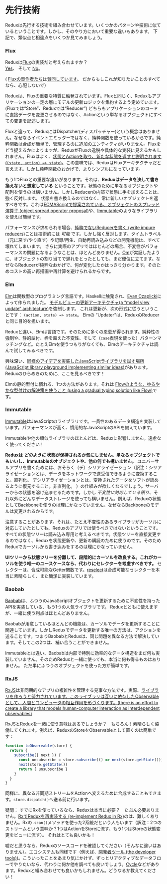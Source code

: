# 先行技術

Reduxは先行する技術を組み合わせています。いくつかのパターンや技術に似ているということです。しかし、そのやり方において重要な違いもあります。 下記で、類似点と相違点をいくつか見てみましょう。

### Flux

Reduxは[Flux](https://facebook.github.io/flux/)の実装だと考えられますか？  
[Yes](https://twitter.com/fisherwebdev/status/616278911886884864)、 そして [No](https://twitter.com/andrestaltz/status/616270755605708800)。

( [Fluxの製作者たち](https://twitter.com/jingc/status/616608251463909376)は[賛同しています](https://twitter.com/fisherwebdev/status/616286955693682688)。 だからもしこれが知りたいことのすべてなら、心配しないで）

Reduxは、Fluxの重要な特質に触発されています。Fluxと同じく、Reduxもアプリケーションの一定の層にモデルの更新ロジックを集約するよう定めています。(Fluxでは“Store”、Reduxでは“Reducer”)
どちらもアプリケーションのコードに直接データを変更させるのではなく、Actionという単なるオブジェクトにすべての変更を記述します。

Fluxと違って、ReduxにはDispatcher(ディスパッチャー)という概念はありません。なぜならイベントエミッターではなく、純粋関数を使っているからです。純粋関数は合成が簡単で、管理するのに追加のエンティティがいりません。Fluxをどう捉えるかによりますが、ReduxがFluxの逸脱や具体的な実装に見えるかもしれません。Fluxはよく、[状態とActionを取り、新たな状態を返すと説明されます (`(state, action) => state`)](https://speakerdeck.com/jmorrell/jsconf-uy-flux-those-who-forget-the-past-dot-dot-dot-1)。この意味では、ReduxはFluxアーキテクチャだと言えます。しかし純粋関数のおかげで、よりシンプルになっています。

もう1つFluxとの重要な違いがあります。それは、**Reduxはデータを決して書き換えないと想定している** ということです。状態のために単なるオブジェクトや配列を使うのは構いません。しかしReducerの内部で状態に手を加えることは、強く反対します。 状態を書き換えるのではなく、常に新しいオブジェクトを返すべきです。これは[ECMAScriptで提案されている、オブジェクトのスプレッド演算子 (object spread operator proposal)](../recipes/UsingObjectSpreadOperator.md)や、[Immutable](https://facebook.github.io/immutable-js)のようなライブラリを使えば簡単です。

パフォーマンスが求められる場合、[純粋でないReducerを書く (write impure reducers)](https://github.com/reactjs/redux/issues/328#issuecomment-125035516)ことは技術的には *可能* です。しかし強く反対します。タイムトラベル（元に戻す/やり直す）や記録/再生、自動再読み込みなどの開発機能は、すべて壊れてしまいます。 さらに実際のアプリではほとんどの場合、不変性がパフォーマンスの問題になるようなことは、ほとんどありません。[Om](https://github.com/omcljs/om)が実証したように、オブジェクトの割り当てで遅れをとったとしても、まだ優位に立てます。なぜならReducerが純粋なおかげで、何が変化したかはっきり分かります。そのためコストの高い再描画や再計算を避けられるからです。

### Elm

[Elm](http://elm-lang.org/)は関数型のプログラミング言語です。Haskellに触発され、[Evan Czaplicki](https://twitter.com/czaplic)によって作られました。 [モデルビューの更新アーキテクチャ(a “model view update” architecture)](https://github.com/evancz/elm-architecture-tutorial/)を強制します。 これは更新が、次の形式に従うということです： `(action, state) => state`。 Elmの “Updater”は、ReduxのReducerと同じ目的を担います。

Reduxと違い、Elmは言語です。そのために多くの恩恵が得られます。純粋性の強制や、静的型付、枠を超えた不変性、そして（`case`表現を使った）パターンマッチングなど。たとえElmを使うつもりがなくても、Elmのアーキテクチャは読んで試してみるべきです。

<!-- textlint-disable preset-japanese/sentence-length -->
興味深い、[同様のアイデアを実装したJavaScriptライブラリを試す場所 (JavaScript library playground implementing similar ideas)](https://github.com/paldepind/noname-functional-frontend-framework)があります。 Reduxのひらめきのために、ここを見るべきです！
<!-- textlint-enable preset-japanese/sentence-length -->

Elmの静的型付に慣れる、1つの方法があります。それは [Flowのような、ゆるやかな型付けの解決策を使うこと (using a gradual typing solution like Flow)](https://github.com/reactjs/redux/issues/290)です。

### Immutable

[Immutable](https://facebook.github.io/immutable-js)はJavaScriptのライブラリです。一貫性のあるデータ構造を実装しています。パフォーマンスが高く、慣用的なJavaScriptのAPIを備えています。

Immutableや他の類似ライブラリのほとんどは、Reduxに影響しません。遠慮なく使ってください！

**Reduxは *どのように* 状態が保持されるか気にしません。単なるオブジェクトでもいいし、Immutableのオブジェクトや、他の何でも構いません。** ユニバーサルアプリを書くためには、おそらく（デ）シリアライゼーション（訳注：シリアライゼーションとは、データをネットワークで送受信できるように変換すること。直列化。 デシリアライゼーションとは、変換されたデータをソフトが読めるように復元すること。非直列化。
）の仕組みが欲しくなるでしょう。サーバーからの状態を溶け込ませるためです。しかし *不変性に対応している限り*、それ以外にどんなデータストレージを使っても構いません。例えば、Reduxの状態としてBackboneを使うのは理にかなっていません。なぜならBackboneのモデルは変更されるからです。

注意することがあります。それは、たとえ不変性のあるライブラリがカーソルに対応していたとしても、Reduxのアプリでは使うべきではないということです。すべての状態ツリーは読み込み専用と考えるべきです。状態ツリーを直接変更するのではなく、Reduxを状態更新や、更新の購読のために使うのです。そのためReduxでカーソルから書き込みをするのは理にかなっていません。

**UIツリーから状態ツリーを分離して、段階的にカーソルを改良する。これがカーソルを使う唯一のユースケースなら、代わりにセレクターを考慮すべきです。** セレクターは、合成可能なGetter関数です。[reselect](http://github.com/faassen/reselect)は合成可能なセレクターを本当に素晴らしく、また簡潔に実装しています。

### Baobab

[Baobab](https://github.com/Yomguithereal/baobab)は、ふつうのJavaScriptオブジェクトを更新するために不変性を持ったAPIを実装している、もう1つの人気ライブラリです。 Reduxとともに使えますが、一緒に使う利点はほとんどありません。

Baobabが用意しているほとんどの機能は、カーソルでデータを更新することに関連しています。しかしReduxでデータを更新する唯一の方法は、アクションを送ることです。つまりBaobabとReduxは、同じ問題を異なる方法で解決しています。そしてこの2つは、補い合うことができません。

Immutableとは違い、Baobabは内部で特別に効率的なデータ構造をまだ何も実装していません。そのためReduxと一緒に使っても、本当に何も得るものはありません。 ただ単にふつうのオブジェクトを使った方が簡単です。

### RxJS

<!-- textlint-disable preset-japanese/sentence-length -->
[RxJS](https://github.com/ReactiveX/RxJS)は非同期的なアプリの複雑性を管理する見事な方法です。実際、[ライブラリを作ろうと努力されています。このライブラリは互いに依存したObservableとして、人間とコンピュータの相互作用を形づくります。(there is an effort to create a library that models human-computer interaction as interdependent observables)](http://cycle.js.org)
<!-- textlint-enable preset-japanese/sentence-length -->

RxJSとReduxを一緒に使う意味はあるでしょうか？　もちろん！素晴らしく協働してくれます。例えば、ReduxのStoreをObservableとして置くのは簡単です：

```js
function toObservable(store) {
  return {
    subscribe({ next }) {
      const unsubscribe = store.subscribe(() => next(store.getState()))
      next(store.getState())
      return { unsubscribe }
    }
  }
}
```

同様に、異なる非同期ストリームをActionへ変えるために合成することもできます。`store.dispatch()`へ送る前に行います。

疑問： すでにRxを使っているなら、Reduxは本当に必要？　たぶん必要ありません。[RxでReduxを再実装する (re-implement Redux in Rx)](https://github.com/jas-chen/rx-redux)のは、難しくありません。Rxの`.scan()`メソッドを使った2系統だという人もいます（訳注：2つのストリームという意味か？1つはActionをStoreに流す、もう1つはStoreの状態変更をビューに流す）。 それはとても良いかも！

嘘だと思うなら、Reduxのソースコードを確認してください（そんなに違いはありません）。エコシステムも同様です（例えば、[開発者ツール (the developer tools)](https://github.com/gaearon/redux-devtools))。こういったことをあまり気にかけず、ずっとリアクティブなデータフローでやりたいなら、代わりに何か他を調べても良いでしょう。[Cycle](http://cycle.js.org)などがあります。Reduxと組み合わせても良いかもしれません。どうなるか教えてください！
